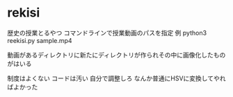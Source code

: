# rekisi
歴史の授業とるやつ
コマンドラインで授業動画のパスを指定
例
python3 reekisi.py sample.mp4

動画があるディレクトリに新たにディレクトリが作られその中に画像化したものがはいる

制度はよくない
コードは汚い
自分で調整しろ
なんか普通にHSVに変換してやればよかった
